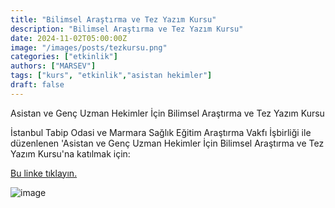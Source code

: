 ```yaml
---
title: "Bilimsel Araştırma ve Tez Yazım Kursu"
description: "Bilimsel Araştırma ve Tez Yazım Kursu"
date: 2024-11-02T05:00:00Z
image: "/images/posts/tezkursu.png"
categories: ["etkinlik"]
authors: ["MARSEV"]
tags: ["kurs", "etkinlik","asistan hekimler"]
draft: false
---
```


Asistan ve Genç Uzman Hekimler İçin Bilimsel Araştırma ve Tez Yazım Kursu

İstanbul Tabip Odasi ve Marmara Sağlık Eğitim Araştırma Vakfı İşbirliği ile düzenlenen 'Asistan ve Genç Uzman Hekimler İçin Bilimsel Araştırma ve Tez Yazım Kursu'na katılmak için:

[Bu linke tıklayın.](https://istabip.org.tr/8128-tibbi-ingilizce-kursu-bilimsel-arastirmalar-ve-tez-yazim-kursu-basliyor.html "İstanbul Tabip Odası")

![image](/images/posts/tezkursu2.png)


                                                                            
